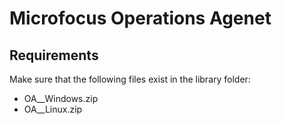 Microfocus Operations Agenet
=========

Requirements
------------
Make sure that the following files exist in the library folder:
- OA_<version>_Windows.zip
- OA_<version>_Linux.zip